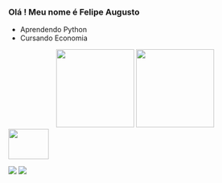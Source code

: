 ### Olá ! Meu nome é Felipe Augusto

- Aprendendo Python
- Cursando Economia

<div align="center"
  <a href="https://github.com/felipeasl">
<img height="155em" src="https://github-readme-stats.vercel.app/api?username=felipeasl&show_icons=true&theme=vue-dark&include_all_commits=true&count_private=true"/>
<img height="155em" src="https://github-readme-stats.vercel.app/api/top-langs/?username=felipeasl&layout=compact&langs_count=7&theme=vue-dark"/>
</div>

  
  <img align="center" height="60" width="80" src="https://cdn.jsdelivr.net/gh/devicons/devicon/icons/python/python-original-wordmark.svg" />
  
  
  </div>
  
  
  <a href = "mailto:felipe9744@gmail.com"><img src="https://img.shields.io/badge/-Gmail-%23333?style=for-the-badge&logo=gmail&logoColor=white" target="_blank"></a>
  <a href="https://www.linkedin.com/in/felipe-augusto-de-almeida-silva-lima-542a58b4" target="_blank"><img src="https://img.shields.io/badge/-LinkedIn-%230077B5?style=for-the-badge&logo=linkedin&logoColor=white" target="_blank"></a>
  
  
  </div>
 
